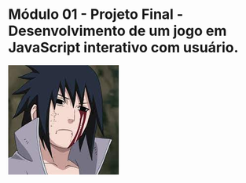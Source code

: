 # Módulo 01 - Projeto Final - Desenvolvimento de um jogo em JavaScript interativo com usuário.



<img src="./assets/Soldado.jfif">
